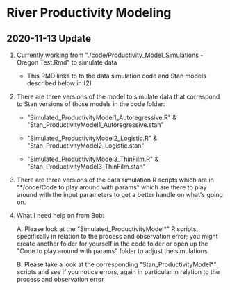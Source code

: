 # River Productivity Modeling

## 2020-11-13 Update

1. Currently working from "./code/Productivity_Model_Simulations - Oregon Test.Rmd" to simulate data

	* This RMD links to to the data simulation code and Stan models described below in (2)

2. There are three versions of the model to simulate data that correspond to Stan versions of those models in the code folder:

	* "Simulated_ProductivityModel1_Autoregressive.R" & "Stan_ProductivityModel1_Autoregressive.stan"

	* "Simulated_ProductivityModel2_Logistic.R" & "Stan_ProductivityModel2_Logistic.stan"

	* "Simulated_ProductivityModel3_ThinFilm.R" & "Stan_ProductivityModel3_ThinFilm.stan"

3. There are three versions of the data simulation R scripts which are in "*/code/Code to play around with params" which are there to play around with the input parameters to get a better handle on what's going on.

4. What I need help on from Bob:

	A. Please look at the "Simulated_ProductivityModel*" R scripts, specifically in relation to the process and observation error; you might create another folder for yourself in the code folder or open up the "Code to play around with params" folder to adjust the simulations

	B. Please take a look at the corresponding "Stan_ProductivityModel*" scripts and see if you notice errors, again in particular in relation to the process and observation error



